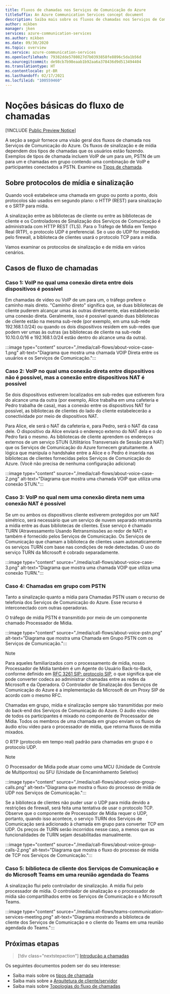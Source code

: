 ```yaml
---
title: Fluxos de chamadas nos Serviços de Comunicação do Azure
titleSuffix: An Azure Communication Services concept document
description: Saiba mais sobre os fluxos de chamadas nos Serviços de Comunicação do Azure.
author: mikben
manager: jken
services: azure-communication-services
ms.author: mikben
ms.date: 09/30/2020
ms.topic: overview
ms.service: azure-communication-services
ms.openlocfilehash: 79382dde5780827d7b0393858fe8896c5da1b56d
ms.sourcegitcommit: de98cb7b98eaab1b92aa6a378436d9d513494404
ms.translationtype: HT
ms.contentlocale: pt-BR
ms.lasthandoff: 02/17/2021
ms.locfileid: "100559460"
---
```

# <a name="call-flow-basics"></a>Noções básicas do fluxo de chamadas

[!INCLUDE [Public Preview Notice](../includes/public-preview-include.md)]

A seção a seguir fornece uma visão geral dos fluxos de chamada nos Serviços de Comunicação do Azure. Os fluxos de sinalização e de mídia dependem dos tipos de chamadas que os usuários estão fazendo. Exemplos de tipos de chamada incluem VoIP de um para um, PSTN de um para um e chamadas em grupo contendo uma combinação de VoIP e participantes conectados a PSTN. Examine os [Tipos de chamada](./voice-video-calling/about-call-types.md).

## <a name="about-signaling-and-media-protocols"></a>Sobre protocolos de mídia e sinalização

Quando você estabelece uma chamada em grupo ou ponto a ponto, dois protocolos são usados em segundo plano: o HTTP (REST) para sinalização e o SRTP para mídia. 

A sinalização entre as bibliotecas de cliente ou entre as bibliotecas de cliente e os Controladores de Sinalização dos Serviços de Comunicação é administrada com HTTP REST (TLS). Para o Tráfego de Mídia em Tempo Real (RTP), o protocolo UDP é preferencial. Se o uso do UDP for impedido pelo firewall, a biblioteca de clientes usará o protocolo TCP para a mídia. 

Vamos examinar os protocolos de sinalização e de mídia em vários cenários. 

## <a name="call-flow-cases"></a>Casos de fluxo de chamadas

### <a name="case-1-voip-where-a-direct-connection-between-two-devices-is-possible"></a>Caso 1: VoIP no qual uma conexão direta entre dois dispositivos é possível

Em chamadas de vídeo ou VoIP de um para um, o tráfego prefere o caminho mais direto. "Caminho direto" significa que, se duas bibliotecas de cliente puderem alcançar umas às outras diretamente, elas estabelecerão uma conexão direta. Geralmente, isso é possível quando duas bibliotecas de cliente estão na mesma sub-rede (por exemplo, em uma sub-rede 192.168.1.0/24) ou quando os dois dispositivos residem em sub-redes que podem ver umas às outras (as bibliotecas de cliente na sub-rede 10.10.0.0/16 e 192.168.1.0/24 estão dentro do alcance uma da outra).

:::image type="content" source="./media/call-flows/about-voice-case-1.png" alt-text="Diagrama que mostra uma chamada VOIP Direta entre os usuários e os Serviços de Comunicação.":::

### <a name="case-2-voip-where-a-direct-connection-between-devices-is-not-possible-but-where-connection-between-nat-devices-is-possible"></a>Caso 2: VoIP no qual uma conexão direta entre dispositivos não é possível, mas a conexão entre dispositivos NAT é possível

Se dois dispositivos estiverem localizados em sub-redes que estiverem fora do alcance uma da outra (por exemplo, Alice trabalha em uma cafeteria e Pedro trabalha de casa), mas a conexão entre os dispositivos NAT for possível, as bibliotecas de clientes do lado do cliente estabelecerão a conectividade por meio de dispositivos NAT. 

Para Alice, ele será o NAT da cafeteria e, para Pedro, será o NAT da casa dele. O dispositivo da Alice enviará o endereço externo do NAT dela e o do Pedro fará o mesmo. As bibliotecas de cliente aprendem os endereços externos de um serviço STUN (Utilitários Transversais de Sessão para NAT) que os Serviços de Comunicação do Azure fornecem gratuitamente. A lógica que manipula o handshake entre a Alice e o Pedro é inserida nas bibliotecas de clientes fornecidas pelos Serviços de Comunicação do Azure. (Você não precisa de nenhuma configuração adicional)

:::image type="content" source="./media/call-flows/about-voice-case-2.png" alt-text="Diagrama que mostra uma chamada VOIP que utiliza uma conexão STUN.":::

### <a name="case-3-voip-where-neither-a-direct-nor-nat-connection-is-possible"></a>Caso 3: VoIP no qual nem uma conexão direta nem uma conexão NAT é possível

Se um ou ambos os dispositivos cliente estiverem protegidos por um NAT simétrico, será necessário que um serviço de nuvem separado retransmita a mídia entre as duas bibliotecas de clientes. Esse serviço é chamado TURN (Atravessamento Usando Retransmissões ao redor de NAT) e também é fornecido pelos Serviços de Comunicação. Os Serviços de Comunicação que chamam a biblioteca de clientes usam automaticamente os serviços TURN com base nas condições de rede detectadas. O uso do serviço TURN da Microsoft é cobrado separadamente.

:::image type="content" source="./media/call-flows/about-voice-case-3.png" alt-text="Diagrama que mostra uma chamada VOIP que utiliza uma conexão TURN.":::
 
### <a name="case-4-group-calls-with-pstn"></a>Caso 4: Chamadas em grupo com PSTN

Tanto a sinalização quanto a mídia para Chamadas PSTN usam o recurso de telefonia dos Serviços de Comunicação do Azure. Esse recurso é interconectado com outras operadoras.

O tráfego de mídia PSTN é transmitido por meio de um componente chamado Processador de Mídia.

:::image type="content" source="./media/call-flows/about-voice-pstn.png" alt-text="Diagrama que mostra uma Chamada em Grupo PSTN com os Serviços de Comunicação.":::

> [!NOTE]
> Para aqueles familiarizados com o processamento de mídia, nosso Processador de Mídia também é um Agente do Usuário Back-to-Back, conforme definido em [RFC 3261 SIP: protocolo SIP](https://tools.ietf.org/html/rfc3261), o que significa que ele pode converter codecs ao administrar chamadas entre as redes da Microsoft e da Operadora. O Controlador de Sinalização dos Serviços de Comunicação do Azure é a implementação da Microsoft de um Proxy SIP de acordo com o mesmo RFC.

Chamadas em grupo, mídia e sinalização sempre são transmitidas por meio do back-end dos Serviços de Comunicação do Azure. O áudio e/ou vídeo de todos os participantes é mixado no componente de Processador de Mídia. Todos os membros de uma chamada em grupo enviam os fluxos de áudio e/ou vídeo para o processador de mídia, que retorna fluxos de mídia mixados.

O RTP (protocolo em tempo real) padrão para chamadas em grupo é o protocolo UDP.

> [!NOTE]
> O Processador de Mídia pode atuar como uma MCU (Unidade de Controle de Multipontos) ou SFU (Unidade de Encaminhamento Seletivo)

:::image type="content" source="./media/call-flows/about-voice-group-calls.png" alt-text="Diagrama que mostra o fluxo do processo de mídia de UDP nos Serviços de Comunicação.":::

Se a biblioteca de clientes não puder usar o UDP para mídia devido a restrições de firewall, será feita uma tentativa de usar o protocolo TCP. Observe que o componente de Processador de Mídia requer o UDP, portanto, quando isso acontece, o serviço TURN dos Serviços de Comunicação será adicionado à chamada em grupo para converter TCP em UDP. Os preços de TURN serão incorridos nesse caso, a menos que as funcionalidades de TURN sejam desabilitadas manualmente.

:::image type="content" source="./media/call-flows/about-voice-group-calls-2.png" alt-text="Diagrama que mostra o fluxo do processo de mídia de TCP nos Serviços de Comunicação.":::

### <a name="case-5-communication-services-client-library-and-microsoft-teams-in-a-scheduled-teams-meeting"></a>Caso 5: biblioteca de cliente dos Serviços de Comunicação e do Microsoft Teams em uma reunião agendada do Teams

A sinalização flui pelo controlador de sinalização. A mídia flui pelo processador de mídia. O controlador de sinalização e o processador de mídia são compartilhados entre os Serviços de Comunicação e o Microsoft Teams. 

:::image type="content" source="./media/call-flows/teams-communication-services-meeting.png" alt-text="Diagrama mostrando a biblioteca de cliente dos Serviços de Comunicação e o cliente do Teams em uma reunião agendada do Teams.":::



## <a name="next-steps"></a>Próximas etapas

> [!div class="nextstepaction"]
> [Introdução a chamadas](../quickstarts/voice-video-calling/getting-started-with-calling.md)

Os seguintes documentos podem ser do seu interesse:

- Saiba mais sobre os [tipos de chamada](../concepts/voice-video-calling/about-call-types.md)
- Saiba mais sobre a [Arquitetura de cliente/servidor](./client-and-server-architecture.md)
- Saiba mais sobre [Topologias do fluxo de chamadas](./detailed-call-flows.md)
